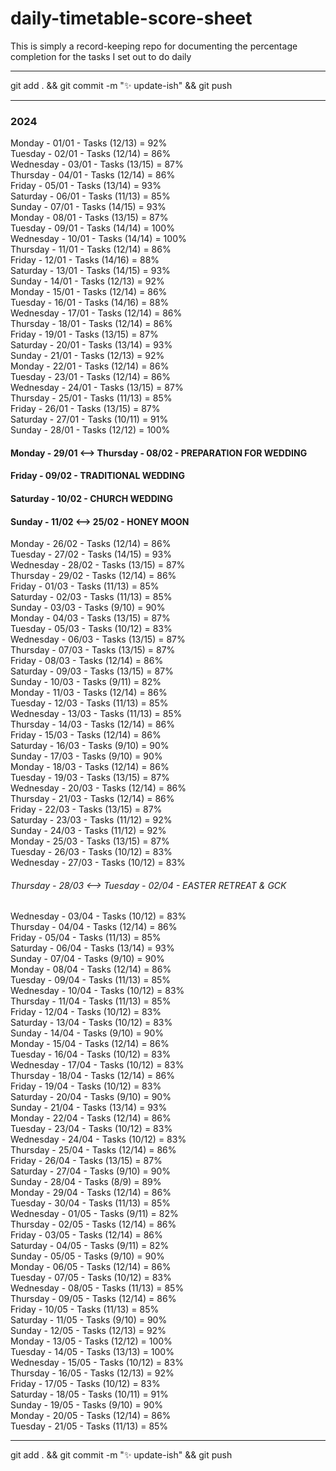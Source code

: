 # daily-timetable-score-sheet

This is simply a record-keeping repo for documenting the percentage completion for the tasks I set out to do daily   

---
git add . && git commit -m ":sparkles: update-ish" && git push  

---
### 2024

Monday - 01/01 - Tasks (12/13) = 92%  
Tuesday - 02/01 - Tasks (12/14) = 86%  
Wednesday - 03/01 - Tasks (13/15) = 87%  
Thursday - 04/01 - Tasks (12/14) = 86%  
Friday - 05/01 - Tasks (13/14) = 93%  
Saturday - 06/01 - Tasks (11/13) = 85%  
Sunday - 07/01 - Tasks (14/15) = 93%  
Monday - 08/01 - Tasks (13/15) = 87%  
Tuesday - 09/01 - Tasks (14/14) = 100%  
Wednesday - 10/01 - Tasks (14/14) = 100%  
Thursday - 11/01 - Tasks (12/14) = 86%  
Friday - 12/01 - Tasks (14/16) = 88%  
Saturday - 13/01 - Tasks (14/15) = 93%  
Sunday - 14/01 - Tasks (12/13) = 92%  
Monday - 15/01 - Tasks (12/14) = 86%  
Tuesday - 16/01 - Tasks (14/16) = 88%  
Wednesday - 17/01 - Tasks (12/14) = 86%  
Thursday - 18/01 - Tasks (12/14) = 86%  
Friday - 19/01 - Tasks (13/15) = 87%  
Saturday - 20/01 - Tasks (13/14) = 93%  
Sunday - 21/01 - Tasks (12/13) = 92%  
Monday - 22/01 - Tasks (12/14) = 86%  
Tuesday - 23/01 - Tasks (12/14) = 86%  
Wednesday - 24/01 - Tasks (13/15) = 87%  
Thursday - 25/01 - Tasks (11/13) = 85%  
Friday - 26/01 - Tasks (13/15) = 87%  
Saturday - 27/01 - Tasks (10/11) = 91%  
Sunday - 28/01 - Tasks (12/12) = 100%  
#### Monday - 29/01 <--> Thursday - 08/02 - PREPARATION FOR WEDDING
#### Friday - 09/02 - TRADITIONAL WEDDING
#### Saturday - 10/02 - CHURCH WEDDING
#### Sunday - 11/02 <--> 25/02 - HONEY MOON
Monday - 26/02 - Tasks (12/14) = 86%  
Tuesday - 27/02 - Tasks (14/15) = 93%  
Wednesday - 28/02 - Tasks (13/15) = 87%  
Thursday - 29/02 - Tasks (12/14) = 86%  
Friday - 01/03 - Tasks (11/13) = 85%  
Saturday - 02/03 - Tasks (11/13) = 85%  
Sunday - 03/03 - Tasks (9/10) = 90%  
Monday - 04/03 - Tasks (13/15) = 87%  
Tuesday - 05/03 - Tasks (10/12) = 83%  
Wednesday - 06/03 - Tasks (13/15) = 87%  
Thursday - 07/03 - Tasks (13/15) = 87%  
Friday - 08/03 - Tasks (12/14) = 86%  
Saturday - 09/03 - Tasks (13/15) = 87%  
Sunday - 10/03 - Tasks (9/11) = 82%  
Monday - 11/03 - Tasks (12/14) = 86%  
Tuesday - 12/03 - Tasks (11/13) = 85%  
Wednesday - 13/03 - Tasks (11/13) = 85%  
Thursday - 14/03 - Tasks (12/14) = 86%  
Friday - 15/03 - Tasks (12/14) = 86%  
Saturday - 16/03 - Tasks (9/10) = 90%  
Sunday - 17/03 - Tasks (9/10) = 90%  
Monday - 18/03 - Tasks (12/14) = 86%  
Tuesday - 19/03 - Tasks (13/15) = 87%  
Wednesday - 20/03 - Tasks (12/14) = 86%  
Thursday - 21/03 - Tasks (12/14) = 86%  
Friday - 22/03 - Tasks (13/15) = 87%  
Saturday - 23/03 - Tasks (11/12) = 92%  
Sunday - 24/03 - Tasks (11/12) = 92%  
Monday - 25/03 - Tasks (13/15) = 87%  
Tuesday - 26/03 - Tasks (10/12) = 83%  
Wednesday - 27/03 - Tasks (10/12) = 83%  
###### Thursday - 28/03 <--> Tuesday - 02/04 - EASTER RETREAT & GCK
Wednesday - 03/04 - Tasks (10/12) = 83%  
Thursday - 04/04 - Tasks (12/14) = 86%  
Friday - 05/04 - Tasks (11/13) = 85%  
Saturday - 06/04 - Tasks (13/14) = 93%  
Sunday - 07/04 - Tasks (9/10) = 90%  
Monday - 08/04 - Tasks (12/14) = 86%  
Tuesday - 09/04 - Tasks (11/13) = 85%  
Wednesday - 10/04 - Tasks (10/12) = 83%  
Thursday - 11/04 - Tasks (11/13) = 85%  
Friday - 12/04 - Tasks (10/12) = 83%  
Saturday - 13/04 - Tasks (10/12) = 83%  
Sunday - 14/04 - Tasks (9/10) = 90%  
Monday - 15/04 - Tasks (12/14) = 86%  
Tuesday - 16/04 - Tasks (10/12) = 83%  
Wednesday - 17/04 - Tasks (10/12) = 83%  
Thursday - 18/04 - Tasks (12/14) = 86%  
Friday - 19/04 - Tasks (10/12) = 83%  
Saturday - 20/04 - Tasks (9/10) = 90%  
Sunday - 21/04 - Tasks (13/14) = 93%  
Monday - 22/04 - Tasks (12/14) = 86%  
Tuesday - 23/04 - Tasks (10/12) = 83%  
Wednesday - 24/04 - Tasks (10/12) = 83%  
Thursday - 25/04 - Tasks (12/14) = 86%  
Friday - 26/04 - Tasks (13/15) = 87%  
Saturday - 27/04 - Tasks (9/10) = 90%  
Sunday - 28/04 - Tasks (8/9) = 89%  
Monday - 29/04 - Tasks (12/14) = 86%  
Tuesday - 30/04 - Tasks (11/13) = 85%  
Wednesday - 01/05 - Tasks (9/11) = 82%  
Thursday - 02/05 - Tasks (12/14) = 86%  
Friday - 03/05 - Tasks (12/14) = 86%  
Saturday - 04/05 - Tasks (9/11) = 82%  
Sunday - 05/05 - Tasks (9/10) = 90%  
Monday - 06/05 - Tasks (12/14) = 86%  
Tuesday - 07/05 - Tasks (10/12) = 83%  
Wednesday - 08/05 - Tasks (11/13) = 85%  
Thursday - 09/05 - Tasks (12/14) = 86%  
Friday - 10/05 - Tasks (11/13) = 85%  
Saturday - 11/05 - Tasks (9/10) = 90%  
Sunday - 12/05 - Tasks (12/13) = 92%  
Monday - 13/05 - Tasks (12/12) = 100%  
Tuesday - 14/05 - Tasks (13/13) = 100%  
Wednesday - 15/05 - Tasks (10/12) = 83%  
Thursday - 16/05 - Tasks (12/13) = 92%  
Friday - 17/05 - Tasks (10/12) = 83%  
Saturday - 18/05 - Tasks (10/11) = 91%  
Sunday - 19/05 - Tasks (9/10) = 90%  
Monday - 20/05 - Tasks (12/14) = 86%  
Tuesday - 21/05 - Tasks (11/13) = 85%  


---
git add . && git commit -m ":sparkles: update-ish" && git push  